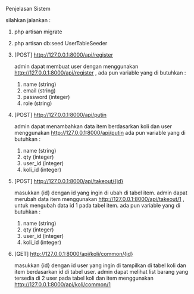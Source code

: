 Penjelasan Sistem

silahkan jalankan :

1. php artisan migrate
2. php artisan db:seed UserTableSeeder

1. [POST] http://127.0.0.1:8000/api/register
   
   admin dapat membuat user dengan menggunakan http://127.0.0.1:8000/api/register , ada pun variable yang di butuhkan :
   1. name (string)
   2. email (string)
   3. password (integer)
   4. role (string)
2. [POST] http://127.0.0.1:8000/api/putin

   admin dapat menambahkan data item berdasarkan koli dan user menggunakan http://127.0.0.1:8000/api/putin ada pun variable yang di butuhkan :
   1. name (string)
   2. qty (integer)
   3. user_id (integer)
   4. koli_id (integer)
3. [POST] http://127.0.0.1:8000/api/takeout/{id}

   masukkan {id} dengan id yang ingin di ubah di tabel item.
   admin dapat merubah data item menggunakan http://127.0.0.1:8000/api/takeout/1 , untuk mengubah data id 1 pada tabel item. 
   ada pun variable yang di butuhkan :
   1. name (string)
   2. qty (integer)
   3. user_id (integer)
   4. koli_id (integer)
   
4. [GET] http://127.0.0.1:8000/api/koli/common/{id}

   masukkan {id} dengan id user yang ingin di tampilkan di tabel koli dan item berdasarkan id di tabel user.
   admin dapat melihat list barang yang tersedia di 2 user pada tabel koli dan item menggunakan http://127.0.0.1:8000/api/koli/common/1 
   
